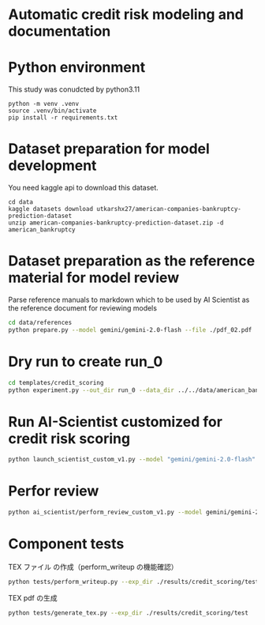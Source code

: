 # Automatic credit risk modeling and documentation

# Python environment

This study was conudcted by python3.11

```
python -m venv .venv
source .venv/bin/activate
pip install -r requirements.txt
```

# Dataset preparation for model development

You need kaggle api to download this dataset.

```bsah
cd data
kaggle datasets download utkarshx27/american-companies-bankruptcy-prediction-dataset
unzip american-companies-bankruptcy-prediction-dataset.zip -d american_bankruptcy
```

# Dataset preparation as the reference material for model review

Parse reference manuals to markdown which to be used by AI Scientist as the reference document for reviewing models

```bash
cd data/references
python prepare.py --model gemini/gemini-2.0-flash --file ./pdf_02.pdf
```

# Dry run to create run_0

```bash
cd templates/credit_scoring
python experiment.py --out_dir run_0 --data_dir ../../data/american_bankruptcy
```

# Run AI-Scientist customized for credit risk scoring

```bash
python launch_scientist_custom_v1.py --model "gemini/gemini-2.0-flash" --experiment credit_scoring --num-ideas 1 --skip-novelty-check --skip-idea-generation
```

# Perfor review

```bash
python ai_scientist/perform_review_custom_v1.py --model gemini/gemini-2.0-flash --result_dir "results/credit_scoring/20250516_154706_feature_interaction_credit_scoring" --paper template.tex
```

# Component tests

TEX ファイル の作成（perform_writeup の機能確認）

```bash
python tests/perform_writeup.py --exp_dir ./results/credit_scoring/test
```

TEX pdf の生成

```bash
python tests/generate_tex.py --exp_dir ./results/credit_scoring/test
```

